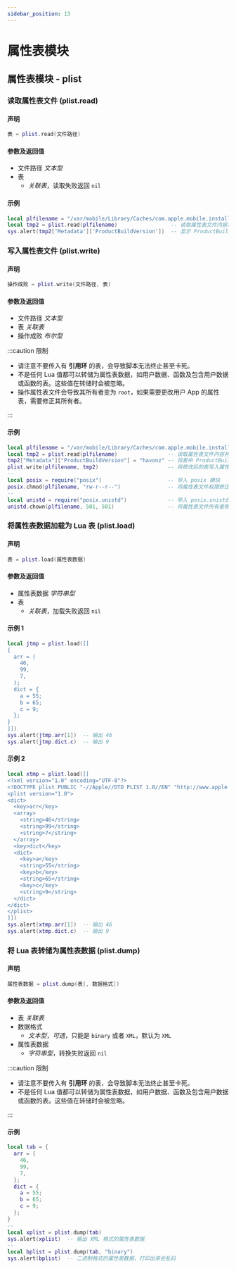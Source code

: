 ```yaml
---
sidebar_position: 13
---
```


# 属性表模块

## 属性表模块 - plist

### 读取属性表文件 \(**plist\.read**\)

#### 声明

```lua
表 = plist.read(文件路径)
```

#### 参数及返回值

- 文件路径 *文本型*
- 表
  - *关联表*，读取失败返回 `nil`

#### 示例

```lua title="plist.read"
local plfilename = "/var/mobile/Library/Caches/com.apple.mobile.installation.plist"  -- 设置属性表文件路径
local tmp2 = plist.read(plfilename)                 -- 读取属性表文件内容并返回一个 Lua 表
sys.alert(tmp2['Metadata']['ProductBuildVersion'])  -- 显示 ProductBuildVersion 的键值
```

### 写入属性表文件 \(**plist\.write**\)

#### 声明

```lua
操作成败 = plist.write(文件路径, 表)
```

#### 参数及返回值

- 文件路径 *文本型*
- 表 *关联表*
- 操作成败 *布尔型*

:::caution 限制

- 请注意不要传入有 **引用环** 的表，会导致脚本无法终止甚至卡死。
- 不是任何 Lua 值都可以转储为属性表数据，如用户数据、函数及包含用户数据或函数的表。这些值在转储时会被忽略。
- 操作属性表文件会导致其所有者变为 `root`，如果需要更改用户 App 的属性表，需要修正其所有者。

:::

#### 示例

```lua
local plfilename = "/var/mobile/Library/Caches/com.apple.mobile.installation.plist"  -- 设置属性表路径
local tmp2 = plist.read(plfilename)                -- 读取属性表文件内容并返回一个 Lua 表
tmp2["Metadata"]["ProductBuildVersion"] = "havonz" -- 将表中 ProductBuildVersion 键值改为 “havonz”
plist.write(plfilename, tmp2)                      -- 将修改后的表写入属性表文件
--
local posix = require("posix")                     -- 导入 posix 模块
posix.chmod(plfilename, "rw-r--r--")               -- 将属性表文件权限修正为 0644
--
local unistd = require("posix.unistd")             -- 导入 posix.unistd 模块
unistd.chown(plfilename, 501, 501)                 -- 将属性表文件所有者修正为 501
```

### 将属性表数据加载为 Lua 表 \(**plist\.load**\)

#### 声明

```lua
表 = plist.load(属性表数据)
```

#### 参数及返回值

- 属性表数据 *字符串型*
- 表
  - *关联表*，加载失败返回 `nil`

#### 示例 1

```lua title="plist.load"
local jtmp = plist.load([[
{
  arr = (
    46,
    99,
    7,
  );
  dict = {
    a = 55;
    b = 65;
    c = 9;
  };
}
]])
sys.alert(jtmp.arr[1])  -- 输出 46
sys.alert(jtmp.dict.c)  -- 输出 9
```

#### 示例 2

```lua title="plist.load"
local xtmp = plist.load([[
<?xml version="1.0" encoding="UTF-8"?>
<!DOCTYPE plist PUBLIC "-//Apple//DTD PLIST 1.0//EN" "http://www.apple.com/DTDs/PropertyList-1.0.dtd">
<plist version="1.0">
<dict>
  <key>arr</key>
  <array>
    <string>46</string>
    <string>99</string>
    <string>7</string>
  </array>
  <key>dict</key>
  <dict>
    <key>a</key>
    <string>55</string>
    <key>b</key>
    <string>65</string>
    <key>c</key>
    <string>9</string>
  </dict>
</dict>
</plist>
]])
sys.alert(xtmp.arr[1])  -- 输出 46
sys.alert(xtmp.dict.c)  -- 输出 9
```

### 将 Lua 表转储为属性表数据 \(**plist\.dump**\)

#### 声明

```lua
属性表数据 = plist.dump(表[, 数据格式])
```

#### 参数及返回值

- 表 *关联表*
- 数据格式
  - *文本型*，*可选*，只能是 `binary` 或者 `XML`，默认为 `XML`
- 属性表数据
  - *字符串型*，转换失败返回 `nil`

:::caution 限制

- 请注意不要传入有 **引用环** 的表，会导致脚本无法终止甚至卡死。
- 不是任何 Lua 值都可以转储为属性表数据，如用户数据、函数及包含用户数据或函数的表。这些值在转储时会被忽略。

:::

#### 示例

```lua title="plist.dump"
local tab = {
  arr = {
    46,
    99,
    7,
  };
  dict = {
    a = 55;
    b = 65;
    c = 9;
  };
}
--
local xplist = plist.dump(tab)
sys.alert(xplist)  -- 输出 XML 格式的属性表数据
--
local bplist = plist.dump(tab, "binary")
sys.alert(bplist)  -- 二进制格式的属性表数据，打印出来会乱码
```
